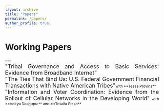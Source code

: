 ```yaml
---
layout: archive
title: "Papers"
permalink: /papers/
author_profile: true
---
```


<h1> Working Papers</h1>
---

<div style="font-size:18px;max-width:600px;text-align:justify">"Tribal Governance and Access to Basic Services: Evidence from Broadband Internet" 

<div style="font-size:18px;max-width:600px;text-align:justify">"The Ties That Bind Us: U.S. Federal Government Financial Transactions with Native American Tribes"<span style="font-size:12px;">with **Tessa Provins**</span></div>



<div style="font-size:18px;max-width:600px;text-align:justify"> "Information and Voter Coordination: Evidence from the Rollout of Cellular Networks in the Developing World"<span style="font-size:12px;"> with **Aditya Dasgupta** and **Tesalia Rizzo**</span></div>


